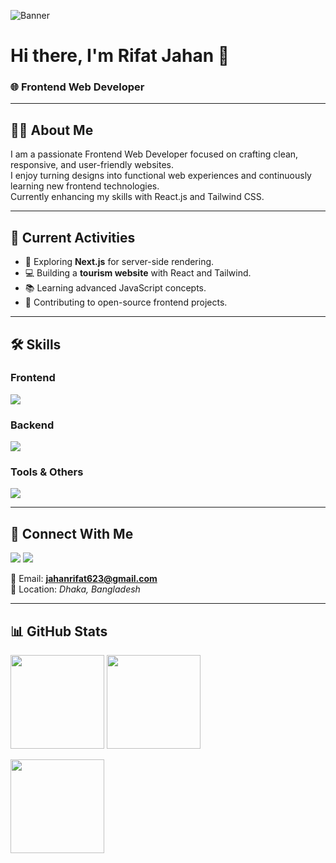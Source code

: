 <!-- Banner Image -->
![Banner](https://via.placeholder.com/1200x300.png?text=Welcome+to+My+Frontend+Web+Developer+Profile)

# Hi there, I'm **Rifat Jahan** 👋  
### 🌐 Frontend Web Developer

---

## 👩‍💻 About Me
I am a passionate Frontend Web Developer focused on crafting clean, responsive, and user-friendly websites.  
I enjoy turning designs into functional web experiences and continuously learning new frontend technologies.  
Currently enhancing my skills with React.js and Tailwind CSS.

---

## 🚀 Current Activities
- 🌱 Exploring **Next.js** for server-side rendering.
- 💻 Building a **tourism website** with React and Tailwind.
- 📚 Learning advanced JavaScript concepts.
- 🤝 Contributing to open-source frontend projects.

---

## 🛠 Skills

### **Frontend**
<p>
  <img src="https://skillicons.dev/icons?i=html,css,js,react,tailwind" />
</p>

### **Backend**
<p>
  <img src="https://skillicons.dev/icons?i=nodejs,express,mongodb" />
</p>




### **Tools & Others**
<p>
  <img src="https://skillicons.dev/icons?i=git,github,vscode,figma,chrome" />
</p>

---

## 🔗 Connect With Me
<p>
  <a href="https://github.com/rifatjahan1" target="_blank"><img src="https://skillicons.dev/icons?i=github" /></a>
  <a href="https://www.linkedin.com/in/YOUR-LINKEDIN" target="_blank"><img src="https://skillicons.dev/icons?i=linkedin" /></a>
</p>

📧 Email: **jahanrifat623@gmail.com**  
📍 Location: *Dhaka, Bangladesh*

---

## 📊 GitHub Stats
<p>
  <img src="https://github-readme-stats.vercel.app/api?username=rifatjahan1&show_icons=true&theme=tokyonight" height="150"/>
  <img src="https://github-readme-stats.vercel.app/api/top-langs/?username=rifatjahan1&layout=compact&theme=tokyonight" height="150"/>
</p>

<p>
  <img src="https://github-readme-streak-stats.herokuapp.com/?user=rifatjahan1&theme=tokyonight" height="150"/>
</p>

